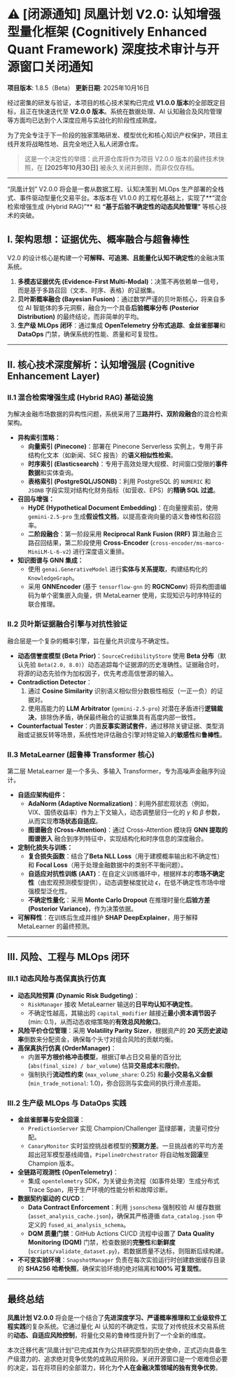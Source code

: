 # ⚠️ [闭源通知] 凤凰计划 V2.0: 认知增强型量化框架 (Cognitively Enhanced Quant Framework) 深度技术审计与开源窗口关闭通知

**项目版本**: 1.8.5（Beta）
**更新日期**: 2025年10月16日

经过密集的研发与验证，本项目的核心技术架构已完成 **V1.0.0 版本**的全部既定目标，且正在快速迭代至 **V2.0.0 版本**。系统在数据处理、AI 认知融合及风险管理等方面均已达到个人深度应用与实战化的阶段性成熟度。

为了完全专注于下一阶段的独家策略研发、模型优化和核心知识产权保护，项目主线开发将战略性地、且完全地迁入私人闭源仓库。

> 这是一个决定性的举措：此开源仓库将作为项目 V2.0.0 版本的最终技术快照，在 **[2025年10月30日]** 被永久关闭并删除，而非仅仅存档。

---

“凤凰计划” V2.0.0 将会是一套从数据工程、认知决策到 MLOps 生产部署的全栈式、事件驱动型量化交易平台。本版本在 V1.0.0 的工程化基础上，实现了**“混合检索增强生成 (Hybrid RAG)”** 和 **“基于后验不确定性的动态风险管理”** 等核心技术的突破。

## I. 架构思想：证据优先、概率融合与超鲁棒性

V2.0 的设计核心是构建一个**可解释、可追溯、且能量化认知不确定性**的金融决策系统。

1.  **多模态证据优先 (Evidence-First Multi-Modal)**：决策不再依赖单一信号，而是基于多路召回（文本、时序、表格）的证据集。
2.  **贝叶斯概率融合 (Bayesian Fusion)**：通过数学严谨的贝叶斯核心，将来自多位 AI 智能体的多元洞察，融合为一个具备**后验概率分布 (Posterior Distribution)** 的最终结论，而非简单的平均。
3.  **生产级 MLOps 闭环**：通过集成 **OpenTelemetry 分布式追踪**、**金丝雀部署**和 **DataOps** 门禁，确保系统的性能、质量和可复现性。

---

## II. 核心技术深度解析：认知增强层 (Cognitive Enhancement Layer)

### II.1 混合检索增强生成 (Hybrid RAG) 基础设施

为解决金融市场数据的异构性问题，系统采用了**三路并行、双阶段融合**的混合检索架构。

* **异构索引策略：**
    * **向量索引 (Pinecone)**：部署在 Pinecone Serverless 实例上，专用于非结构化文本（如新闻、SEC 报告）的**语义相似性检索**。
    * **时序索引 (Elasticsearch)**：专用于高效处理大规模、时间窗口受限的**事件数据**和实体查询。
    * **表格索引 (PostgreSQL/JSONB)**：利用 PostgreSQL 的 `NUMERIC` 和 `JSONB` 字段实现对结构化财务指标（如营收、EPS）的**精确 SQL 过滤**。
* **召回与增强：**
    * **HyDE (Hypothetical Document Embedding)**：在向量搜索前，使用 `gemini-2.5-pro` 生成**假设性文档**，以提高查询向量的语义鲁棒性和召回率。
    * **二阶段融合**：第一阶段采用 **Reciprocal Rank Fusion (RRF)** 算法融合三路召回结果，第二阶段使用 **Cross-Encoder** (`cross-encoder/ms-marco-MiniLM-L-6-v2`) 进行深度语义重排。
* **知识图谱与 GNN 集成：**
    * 使用 `genai.GenerativeModel` 进行**实体与关系提取**，构建结构化的 `KnowledgeGraph`。
    * 采用 **GNNEncoder** (基于 `tensorflow-gnn` 的 **RGCNConv**) 将异构图谱编码为单个密集嵌入向量，供 MetaLearner 使用，实现知识与时序特征的联合推理。

### II.2 贝叶斯证据融合引擎与对抗性验证

融合层是一个复杂的概率引擎，旨在量化共识度与不确定性。

* **动态信誉度模型 (Beta Prior)**：`SourceCredibilityStore` 使用 **Beta 分布**（默认先验 `Beta(2.0, 8.0)`）动态追踪每个证据源的历史准确性。证据融合时，将源的动态先验作为加权因子，优先考虑高信誉源的输入。
* **Contradiction Detector**：
    1.  通过 **Cosine Similarity** 识别语义相似但分数极性相反（一正一负）的证据对。
    2.  使用高能力的 **LLM Arbitrator** (`gemini-2.5-pro`) 对潜在矛盾进行**逻辑裁决**，排除伪矛盾，确保最终融合的证据集具有高度内部一致性。
* **Counterfactual Tester**：内置**反事实测试套件**，通过移除关键证据、类型消融或证据反转等场景，系统性地评估融合引擎对特定输入的**敏感性**和**鲁棒性**。

### II.3 MetaLearner (超鲁棒 Transformer 核心)

第二层 MetaLearner 是一个多头、多输入 Transformer，专为高噪声金融序列设计。

* **自适应架构组件：**
    * **AdaNorm (Adaptive Normalization)**：利用外部宏观状态（例如，VIX、国债收益率）作为上下文输入，动态调整层归一化的 $\gamma$ 和 $\beta$ 参数，从而实现**市场状态自适应**。
    * **图谱融合 (Cross-Attention)**：通过 Cross-Attention 模块将 **GNN 提取的图谱嵌入** 融合到序列特征中，实现结构化和时序信息的深度融合。
* **定制化损失与训练：**
    * **复合损失函数**：结合了**Beta NLL Loss**（用于建模概率输出和不确定性）和 **Focal Loss**（用于处理金融数据中的类别不平衡问题）。
    * **自适应对抗性训练 (AAT)**：在自定义训练循环中，根据样本的**市场不确定性**（由宏观预测模型提供），动态调整梯度扰动 $\epsilon$，在低不确定性市场中增强模型泛化性。
    * **不确定性量化**：采用 **Monte Carlo Dropout** 在推理时量化**后验方差 (Posterior Variance)**，作为决策依据。
* **可解释性**：在训练后生成并维护 **SHAP DeepExplainer**，用于解释 MetaLearner 的最终预测。

---

## III. 风险、工程与 MLOps 闭环

### III.1 动态风险与高保真执行仿真

* **动态风险预算 (Dynamic Risk Budgeting)**：
    * `RiskManager` 接收 MetaLearner 输送的**日平均认知不确定性**。
    * 不确定性越高，其输出的 `capital_modifier` 越接近**最小资本调节因子** (min: 0.1)，从而动态收缩策略的**有效总风险敞口**。
* **风险平价仓位管理**：采用 **Volatility Parity Sizer**，根据资产的 **20 天历史波动率**倒数来分配资金，确保每个头寸对组合风险的贡献均衡。
* **高保真执行仿真 (OrderManager)**：
    * 内置**平方根价格冲击模型**，根据订单占日交易量的百分比 (`abs(final_size) / bar_volume`) 估算**交易成本**和**限价**。
    * 强制执行**流动性约束** (`max_volume_share`: 0.25) 和**最小交易名义金额** (`min_trade_notional`: 1.0)，弥合回测与实盘间的执行滑点差距。

### III.2 生产级 MLOps 与 DataOps 实践

* **金丝雀部署与安全回滚**：
    * `PredictionServer` 实现 Champion/Challenger 蓝绿部署，流量可控分配。
    * `CanaryMonitor` 实时监控挑战者模型的**预测方差**。一旦挑战者的平均方差超出冠军模型基线阈值，`PipelineOrchestrator` 将自动触发**回滚**至 Champion 版本。
* **全链路可观测性 (OpenTelemetry)**：
    * 集成 `opentelemetry` SDK，为关键业务流程（如事件处理）生成分布式 Trace Span，用于生产环境的性能分析和故障诊断。
* **数据契约驱动的 CI/CD**：
    * **Data Contract Enforcement**：利用 `jsonschema` 强制校验 AI 缓存数据 (`asset_analysis_cache.json`)，确保其严格遵循 `data_catalog.json` 中定义的 `fused_ai_analysis_schema`。
    * **DQM 质量门禁**：GitHub Actions CI/CD 流程中设置了 **Data Quality Monitoring (DQM)** 门禁，检查数据的**完整性**和**新鲜度** (`scripts/validate_dataset.py`)，若数据质量不达标，则阻断后续构建。
* **不可变实验环境**：`SnapshotManager` 负责在每次实验运行时创建数据缓存目录的 **SHA256 哈希快照**，确保实验环境的绝对隔离和**100% 可复现性**。

---

## 最终总结

**凤凰计划 V2.0.0** 将会是一个结合了**先进深度学习、严谨概率推理和工业级软件工程实践**的复杂系统。它通过量化 AI 认知的不确定性，实现了对传统技术交易系统的**动态、自适应风险控制**，将量化交易的鲁棒性提升到了一个全新的维度。

本次迁移代表“凤凰计划”已完成其作为公共研究原型的历史使命，正式迈向具备生产级潜力的、追求绝对竞争优势的成熟应用阶段。关闭开源窗口是一个艰难但必要的决定，旨在将项目的全部潜力，转化为**个人在金融决策领域的独有竞争优势**。

